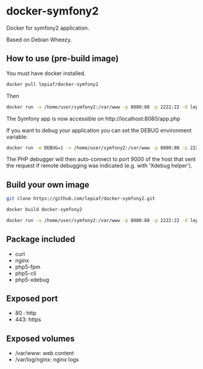 # docker-symfony2

Docker for symfony2 application.

Based on Debian Wheezy.

## How to use (pre-build image)

You must have docker installed.

```bash
docker pull lepiaf/docker-symfony2
```

Then

```bash
docker run -v /home/user/symfony2:/var/www -p 8080:80 -p 2222:22 -d lepiaf/docker-symfony2
```

The Symfony app is now accessible on http://localhost:8080/app.php

If you want to debug your application you can set the DEBUG environment variable:

```bash
docker run -e DEBUG=1 -v /home/user/symfony2:/var/www -p 8080:80 -p 2222:22 -d lepiaf/docker-symfony2
```

The PHP debugger will then auto-connect to port 9000 of the host that sent the request if remote debugging was indicated (e.g. with 'Xdebug helper').

## Build your own image

```bash
git clone https://github.com/lepiaf/docker-symfony2.git
```

```bash
docker build docker-symfony2
```

```bash
docker run -v /home/user/symfony2:/var/www -p 8080:80 -p 2222:22 -d lepiaf/docker-symfony2
```

## Package included
* curl
* nginx
* php5-fpm
* php5-cli
* php5-xdebug

## Exposed port
* 80 : http
* 443: https

## Exposed volumes
* /var/www: web content
* /var/log/nginx: nginx logs
